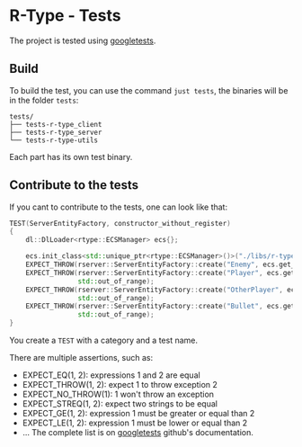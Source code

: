 # R-Type - Tests

The project is tested using [googletests](https://github.com/google/googletest).

## Build
To build the test, you can use the command `just tests`, the binaries will be in the folder `tests`:
```
tests/
├── tests-r-type_client
├── tests-r-type_server
└── tests-r-type-utils
```
Each part has its own test binary.

## Contribute to the tests
If you cant to contribute to the tests, one can look like that:
```cpp
TEST(ServerEntityFactory, constructor_without_register)
{
    dl::DlLoader<rtype::ECSManager> ecs{};

    ecs.init_class<std::unique_ptr<rtype::ECSManager>()>("./libs/r-type-ecs.so");
    EXPECT_THROW(rserver::ServerEntityFactory::create("Enemy", ecs.get_class()), std::out_of_range);
    EXPECT_THROW(rserver::ServerEntityFactory::create("Player", ecs.get_class()),
                 std::out_of_range);
    EXPECT_THROW(rserver::ServerEntityFactory::create("OtherPlayer", ecs.get_class()),
                 std::out_of_range);
    EXPECT_THROW(rserver::ServerEntityFactory::create("Bullet", ecs.get_class()),
                 std::out_of_range);
}
```
You create a `TEST` with a category and a test name.

There are multiple assertions, such as:
* EXPECT_EQ(1, 2): expressions 1 and 2 are equal
* EXPECT_THROW(1, 2): expect 1 to throw exception 2
* EXPECT_NO_THROW(1): 1 won't throw an exception
* EXPECT_STREQ(1, 2): expect two strings to be equal
* EXPECT_GE(1, 2): expression 1 must be greater or equal than 2
* EXPECT_LE(1, 2): expression 1 must be lower or equal than 2
* ...
The complete list is on [googletests](https://github.com/google/googletest) github's documentation.
